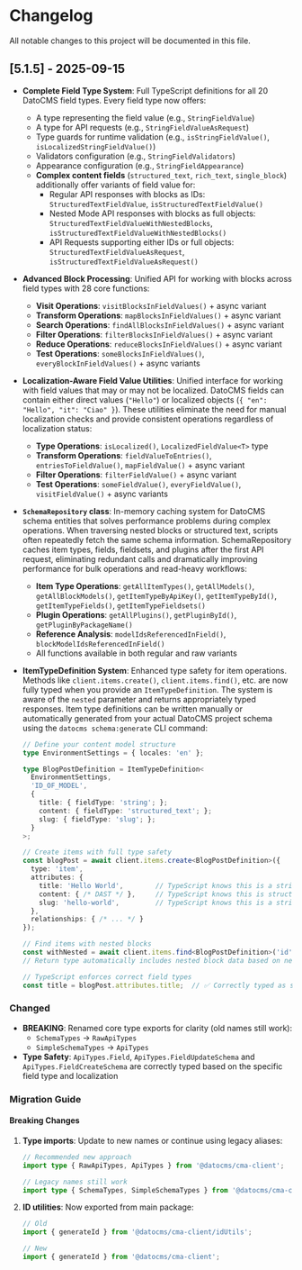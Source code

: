 # Changelog

All notable changes to this project will be documented in this file.

## [5.1.5] - 2025-09-15

- **Complete Field Type System**: Full TypeScript definitions for all 20 DatoCMS field types. Every field type now offers:
  - A type representing the field value (e.g., `StringFieldValue`)
  - A type for API requests (e.g., `StringFieldValueAsRequest`)
  - Type guards for runtime validation (e.g., `isStringFieldValue()`, `isLocalizedStringFieldValue()`)
  - Validators configuration (e.g., `StringFieldValidators`)
  - Appearance configuration (e.g., `StringFieldAppearance`)
  - **Complex content fields** (`structured_text`, `rich_text`, `single_block`) additionally offer variants of field value for:
    - Regular API responses with blocks as IDs: `StructuredTextFieldValue`, `isStructuredTextFieldValue()`
    - Nested Mode API responses with blocks as full objects: `StructuredTextFieldValueWithNestedBlocks`, `isStructuredTextFieldValueWithNestedBlocks()`
    - API Requests supporting either IDs or full objects: `StructuredTextFieldValueAsRequest`, `isStructuredTextFieldValueAsRequest()`

- **Advanced Block Processing**: Unified API for working with blocks across field types with 28 core functions:
  - **Visit Operations**: `visitBlocksInFieldValues()` + async variant
  - **Transform Operations**: `mapBlocksInFieldValues()` + async variant
  - **Search Operations**: `findAllBlocksInFieldValues()` + async variant
  - **Filter Operations**: `filterBlocksInFieldValues()` + async variant
  - **Reduce Operations**: `reduceBlocksInFieldValues()` + async variant
  - **Test Operations**: `someBlocksInFieldValues()`, `everyBlockInFieldValues()` + async variants

- **Localization-Aware Field Value Utilities**: Unified interface for working with field values that may or may not be localized. DatoCMS fields can contain either direct values (`"Hello"`) or localized objects (`{ "en": "Hello", "it": "Ciao" }`). These utilities eliminate the need for manual localization checks and provide consistent operations regardless of localization status:
  - **Type Operations**: `isLocalized()`, `LocalizedFieldValue<T>` type
  - **Transform Operations**: `fieldValueToEntries()`, `entriesToFieldValue()`, `mapFieldValue()` + async variant
  - **Filter Operations**: `filterFieldValue()` + async variant
  - **Test Operations**: `someFieldValue()`, `everyFieldValue()`, `visitFieldValue()` + async variants

- **`SchemaRepository` class**: In-memory caching system for DatoCMS schema entities that solves performance problems during complex operations. When traversing nested blocks or structured text, scripts often repeatedly fetch the same schema information. SchemaRepository caches item types, fields, fieldsets, and plugins after the first API request, eliminating redundant calls and dramatically improving performance for bulk operations and read-heavy workflows:
  - **Item Type Operations**: `getAllItemTypes()`, `getAllModels()`, `getAllBlockModels()`, `getItemTypeByApiKey()`, `getItemTypeById()`, `getItemTypeFields()`, `getItemTypeFieldsets()`
  - **Plugin Operations**: `getAllPlugins()`, `getPluginById()`, `getPluginByPackageName()`
  - **Reference Analysis**: `modelIdsReferencedInField()`, `blockModelIdsReferencedInField()`
  - All functions available in both regular and raw variants

- **ItemTypeDefinition System**: Enhanced type safety for item operations. Methods like `client.items.create()`, `client.items.find()`, etc. are now fully typed when you provide an `ItemTypeDefinition`. The system is aware of the `nested` parameter and returns appropriately typed responses. Item type definitions can be written manually or automatically generated from your actual DatoCMS project schema using the `datocms schema:generate` CLI command:

  ```typescript
  // Define your content model structure
  type EnvironmentSettings = { locales: 'en' };

  type BlogPostDefinition = ItemTypeDefinition<
    EnvironmentSettings,
    'ID_OF_MODEL',
    {
      title: { fieldType: 'string'; };
      content: { fieldType: 'structured_text'; };
      slug: { fieldType: 'slug'; };
    }
  >;

  // Create items with full type safety
  const blogPost = await client.items.create<BlogPostDefinition>({
    type: 'item',
    attributes: {
      title: 'Hello World',        // TypeScript knows this is a string
      content: { /* DAST */ },     // TypeScript knows this is structured text
      slug: 'hello-world',         // TypeScript knows this is a string
    },
    relationships: { /* ... */ }
  });

  // Find items with nested blocks
  const withNested = await client.items.find<BlogPostDefinition>('id', { nested: true });
  // Return type automatically includes nested block data based on nested: true

  // TypeScript enforces correct field types
  const title = blogPost.attributes.title;  // ✅ Correctly typed as string
  ```

### Changed
- **BREAKING**: Renamed core type exports for clarity (old names still work):
  - `SchemaTypes` → `RawApiTypes`
  - `SimpleSchemaTypes` → `ApiTypes`
- **Type Safety**: `ApiTypes.Field`, `ApiTypes.FieldUpdateSchema` and `ApiTypes.FieldCreateSchema` are correctly typed based on the specific field type and localization

### Migration Guide

#### Breaking Changes
1. **Type imports**: Update to new names or continue using legacy aliases:
   ```typescript
   // Recommended new approach
   import type { RawApiTypes, ApiTypes } from '@datocms/cma-client';

   // Legacy names still work
   import type { SchemaTypes, SimpleSchemaTypes } from '@datocms/cma-client';
   ```

2. **ID utilities**: Now exported from main package:
   ```typescript
   // Old
   import { generateId } from '@datocms/cma-client/idUtils';

   // New
   import { generateId } from '@datocms/cma-client';
   ```